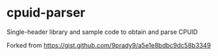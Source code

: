 # cpuid-parser
Single-header library and sample code to obtain and parse CPUID

Forked from https://gist.github.com/9prady9/a5e1e8bdbc9dc58b3349
